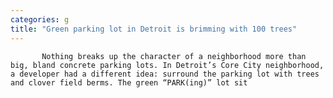 ```yaml
---
categories: g
title: "Green parking lot in Detroit is brimming with 100 trees"
---
```


      
      

      
           
           Nothing breaks up the character of a neighborhood more than big, bland concrete parking lots. In Detroit’s Core City neighborhood, a developer had a different idea: surround the parking lot with trees and clover field berms. The green “PARK(ing)” lot sit